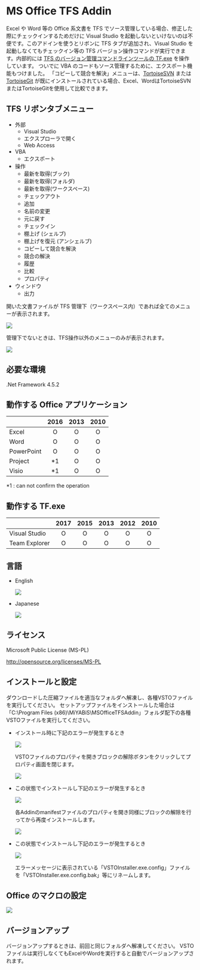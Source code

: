 # MS Office TFS Addin

Excel や Word 等の Office 系文書を TFS でソース管理している場合、修正した際にチェックインするためだけに Visual Studio を起動しないといけないのは不便です。このアドインを使うとリボンに TFS タブが追加され、Visual Studio を起動しなくてもチェックイン等の TFS バージョン操作コマンドが実行できます。内部的には [TFS のバージョン管理コマンドラインツールの TF.exe](https://msdn.microsoft.com/ja-jp/library/cc31bk2e(v=vs.120).aspx) を操作しています。
ついでに VBA のコードもソース管理するために、エクスポート機能もつけました。
「コピーして競合を解決」メニューは、[TortoiseSVN](https://tortoisesvn.net/) または [TortoiseGit](https://tortoisegit.org/) が既にインストールされている場合、Excel、WordはTortoiseSVNまたはTortoiseGitを使用して比較できます。

## TFS リボンタブメニュー

* 外部
  * Visual Studio
  * エクスプローラで開く
  * Web Access
* VBA
  * エクスポート
* 操作
  * 最新を取得(ブック)
  * 最新を取得(フォルダ)
  * 最新を取得(ワークスペース)
  * チェックアウト
  * 追加
  * 名前の変更
  * 元に戻す
  * チェックイン
  * 棚上げ (シェルブ)
  * 棚上げを復元 (アンシェルブ)
  * コピーして競合を解決
  * 競合の解決
  * 履歴
  * 比較
  * プロパティ
* ウィンドウ
  * 出力

開いた文書ファイルが TFS 管理下（ワークスペース内）であれば全てのメニューが表示されます。

![](Images/Documentation_msofficetfsaddin_ja.png)

管理下でないときは、TFS操作以外のメニューのみが表示されます。

![](Images/Documentation_msofficetfsaddin_ja2.png)

## 必要な環境

.Net Framework 4.5.2

## 動作する Office アプリケーション

|            | 2016 | 2013 | 2010 |
|------------|:----:|:----:|:----:|
| Excel      | O    | O    | O    | 
| Word       | O    | O    | O    | 
| PowerPoint | O    | O    | O    | 
| Project    | *1   | O    | O    | 
| Visio      | *1   | O    | O    |

*1 : can not confirm the operation

## 動作する TF.exe 

|               | 2017 | 2015 | 2013 | 2012 | 2010 |
|---------------|:----:|:----:|:----:|:----:|:----:|
| Visual Studio | O    | O    | O    | O    | O    |
| Team Explorer | O    | O    | O    | O    | O    |

## 言語

* English

  ![](Images/Home_msofficetfsaddin_en.png)

* Japanese

  ![](Images/Home_msofficetfsaddin_ja.png)


## ライセンス

Microsoft Public License (MS-PL)

http://opensource.org/licenses/MS-PL


## インストールと設定

ダウンロードした圧縮ファイルを適当なフォルダへ解凍し、各種VSTOファイルを実行してください。
セットアップファイルをインストールした場合は「C:\Program Files (x86)\MiYABiS\MSOfficeTFSAddin」フォルダ配下の各種VSTOファイルを実行してください。

* インストール時に下記のエラーが発生するとき

  ![](Images/Install_tfsaddin02.png)

  VSTOファイルのプロパティを開きブロックの解除ボタンをクリックしてプロパティ画面を閉じます。

  ![](Images/Install_tfsaddin03.png)

* この状態でインストールし下記のエラーが発生するとき

  ![](Images/Install_tfsaddin04.png)

  各Addinのmanifestファイルのプロパティを開き同様にブロックの解除を行ってから再度インストールします。

  ![](Images/Install_tfsaddin05.png)

* この状態でインストールし下記のエラーが発生するとき

  ![](Images/Install_tfsaddin06.png)

  エラーメッセージに表示されている「VSTOInstaller.exe.config」ファイルを「VSTOInstaller.exe.config.bak」等にリネームします。

## Office のマクロの設定

  ![](Images/Install_tfsaddin01.png)

## バージョンアップ

バージョンアップするときは、前回と同じフォルダへ解凍してください。
VSTOファイルは実行しなくてもExcelやWordを実行すると自動でバージョンアップされます。

